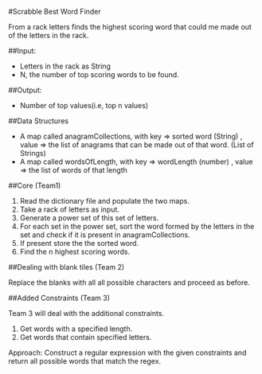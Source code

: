 #Scrabble Best Word Finder

From a rack letters finds the highest scoring word that could me made out of the letters in the rack.

##Input:

-   Letters in the rack as String
-   N, the number of top scoring words to be found.

##Output:

-   Number of top values(i.e, top n values)


##Data Structures

- A map called anagramCollections, with key => sorted word (String) , value => the list of anagrams that can be made out of that word. (List of Strings)
- A map called wordsOfLength, with key => wordLength (number) , value => the list of words of that length


##Core (Team1)

1. Read the dictionary file and populate the two maps.
2. Take a rack of letters as input.
3. Generate a power set of this set of letters.
4. For each set in the power set, sort the word formed by the letters in the set and check if it is present in anagramCollections.
5. If present store the the sorted word.
6. Find the n highest scoring words.


##Dealing with blank tiles (Team 2)

Replace the blanks with all all possible characters and proceed as before.

##Added Constraints (Team 3)

Team 3 will deal with the additional constraints.
1. Get words with a specified length.
2. Get words that contain specified letters.

Approach: Construct a regular expression with the given constraints and return all possible words that match the regex.
